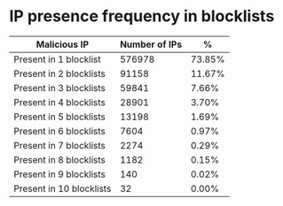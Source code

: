 # IP presence frequency in blocklists
| Malicious IP | Number of IPs | % |
|----|----|----|
| Present in 1 blocklist | 576978 | 73.85% |
| Present in 2 blocklists | 91158 | 11.67% |
| Present in 3 blocklists | 59841 | 7.66% |
| Present in 4 blocklists | 28901 | 3.70% |
| Present in 5 blocklists | 13198 | 1.69% |
| Present in 6 blocklists | 7604 | 0.97% |
| Present in 7 blocklists | 2274 | 0.29% |
| Present in 8 blocklists | 1182 | 0.15% |
| Present in 9 blocklists | 140 | 0.02% |
| Present in 10 blocklists | 32 | 0.00% |
